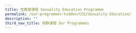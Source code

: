 ```yaml
---
title: 性教育课程 Sexuality Education Programme
permalink: /our-programmes-hidden/CCE/Sexuality-Education/
description: ""
third_nav_title: 培群课程 Our Programmes
---
```

